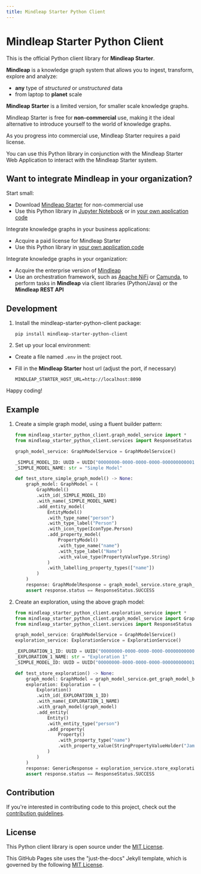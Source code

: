 ```yaml
---
title: Mindleap Starter Python Client
---
```


Mindleap Starter Python Client
==============================
This is the official Python client library for **Mindleap Starter**.

**Mindleap** is a knowledge graph system that allows you to ingest, transform, explore and analyze:
- **any** type of *structured* or *unstructured* data
- from laptop to **planet** scale

**Mindleap Starter** is a limited version, for smaller scale knowledge graphs.

Mindleap Starter is free for **non-commercial** use, making it the ideal alternative to introduce yourself to the world of knowledge graphs.

As you progress into commercial use, Mindleap Starter requires a paid license.

You can use this Python library in conjunction with the Mindleap Starter Web Application to interact with the Mindleap Starter system.

Want to integrate Mindleap in your organization?
------------------------------------------------
Start small:
- Download [Mindleap Starter](https://mindleap.io/mindleap-starter) for non-commercial use
- Use this Python library in [Jupyter Notebook](https://jupyter.org/) or in [your own application code](#example)

Integrate knowledge graphs in your business applications:
- Acquire a paid license for Mindleap Starter
- Use this Python library in [your own application code](#example)

Integrate knowledge graphs in your organization:
- Acquire the enterprise version of [Mindleap](https://mindleap.io/mindleap)
- Use an orchestration framework, such as [Apache NiFi](https://nifi.apache.org/) or [Camunda](https://camunda.com/), to perform tasks in **Mindleap** via client libraries (Python/Java) or the **Mindleap REST API**

Development
-----------
1. Install the mindleap-starter-python-client package:

    ```shell
    pip install mindleap-starter-python-client
    ```

2. Set up your local environment:
- Create a file named `.env` in the project root.
- Fill in the **Mindleap Starter** host url (adjust the port, if necessary)

    ```shell
    MINDLEAP_STARTER_HOST_URL=http://localhost:8090
    ```

Happy coding!

Example
-------
1. Create a simple graph model, using a fluent builder pattern:

    ```python
    from mindleap_starter_python_client.graph_model_service import *
    from mindleap_starter_python_client.services import ResponseStatus
    
    graph_model_service: GraphModelService = GraphModelService()
    
    _SIMPLE_MODEL_ID: UUID = UUID("00000000-0000-0000-0000-000000000001")
    _SIMPLE_MODEL_NAME: str = "Simple Model"
    
    def test_store_simple_graph_model() -> None:
        graph_model: GraphModel = (
            GraphModel()
            .with_id(_SIMPLE_MODEL_ID)
            .with_name(_SIMPLE_MODEL_NAME)
            .add_entity_model(
                EntityModel()
                .with_type_name("person")
                .with_type_label("Person")
                .with_icon_type(IconType.Person)
                .add_property_model(
                    PropertyModel()
                    .with_type_name("name")
                    .with_type_label("Name")
                    .with_value_type(PropertyValueType.String)
                )
                .with_labelling_property_types(["name"])
            )
        )
        response: GraphModelResponse = graph_model_service.store_graph_model(graph_model)
        assert response.status == ResponseStatus.SUCCESS
    ```

2. Create an exploration, using the above graph model:

    ```python
    from mindleap_starter_python_client.exploration_service import *
    from mindleap_starter_python_client.graph_model_service import GraphModelService
    from mindleap_starter_python_client.services import ResponseStatus
    
    graph_model_service: GraphModelService = GraphModelService()
    exploration_service: ExplorationService = ExplorationService()
    
    _EXPLORATION_1_ID: UUID = UUID("00000000-0000-0000-0000-000000000001")
    _EXPLORATION_1_NAME: str = "Exploration 1"
    _SIMPLE_MODEL_ID: UUID = UUID("00000000-0000-0000-0000-000000000001")
    
    def test_store_exploration() -> None:
        graph_model: GraphModel = graph_model_service.get_graph_model_by_id(_SIMPLE_MODEL_ID)
        exploration: Exploration = (
            Exploration()
            .with_id(_EXPLORATION_1_ID)
            .with_name(_EXPLORATION_1_NAME)
            .with_graph_model(graph_model)
            .add_entity(
                Entity()
                .with_entity_type("person")
                .add_property(
                    Property()
                    .with_property_type("name")
                    .with_property_value(StringPropertyValueHolder("James"))
                )
            )
        )
        response: GenericResponse = exploration_service.store_exploration(exploration)
        assert response.status == ResponseStatus.SUCCESS
    ```

Contribution
------------
If you're interested in contributing code to this project, check out the [contribution guidelines](docs/README_contribution.md).

License
-------
This Python client library is open source under the [MIT License](LICENSE).

This GitHub Pages site uses the "just-the-docs" Jekyll template,
which is governed by the following [MIT License](LICENSE_just_the_docs).
